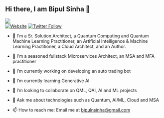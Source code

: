 ## Hi there, I am Bipul Sinha 👋

  ![](https://komarev.com/ghpvc/?username=bsinha&color=green)  
  [![Website](https://img.shields.io/website?label=bsinha&style=for-the-badge&url=https%3A%2F%2Fcodestackr.com)](https://www.linkedin.com/in/sinhabipul/)
  [![Twitter Follow](https://img.shields.io/twitter/follow/imbipulsinha?color=1DA1F2&logo=twitter&style=for-the-badge)](https://x.com/iambipulsinha)

<!--
**bsinha/bsinha** is a ✨ _special_ ✨ repository because its `README.md` (this file) appears on your GitHub profile.
-->

- 🔭 I'm a Sr. Solution Architect, a Quantum Computing and Quantum Machine Learning Practitioner,  an Artificial Intelligence & Machine Learning Practitioner, a Cloud Architect, and an Author.
- 🔭 I'm a seasoned fullstack Microservices Architect, an MSA and MFA practitioner
- 🔭 I’m currently working on developing an auto trading bot
- 🌱 I’m currently learning Generative AI
- 👯 I’m looking to collaborate on QML, QAI, AI and ML projects

- 💬 Ask me about technologies such as Quantum, AI/ML, Cloud and MSA
- 📫 How to reach me: Email me at bipulnsinha@gmail.com
<!--- 🤔 I’m looking for help with ...-
- 😄 Pronouns: ...
- ⚡ Fun fact: ...
->
